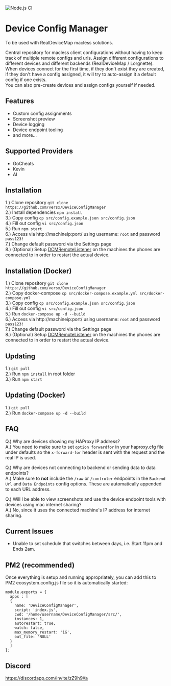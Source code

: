 ![Node.js CI](https://github.com/versx/DeviceConfigManager/workflows/Node.js%20CI/badge.svg)
# Device Config Manager  

To be used with RealDeviceMap macless solutions.  

Central repository for macless client configurations without having to keep track of multiple remote configs and urls. Assign different configurations to different devices and different backends (RealDeviceMap / Lorgnette). When devices connect for the first time, if they don't exist they are created, if they don't have a config assigned, it will try to auto-assign it a default config if one exists.  
You can also pre-create devices and assign configs yourself if needed.  

## Features  
- Custom config assignments  
- Screenshot preview  
- Device logging  
- Device endpoint tooling  
- and more...  

## Supported Providers  
- GoCheats  
- Kevin  
- AI  

## Installation
1.) Clone repository `git clone https://github.com/versx/DeviceConfigManager`  
2.) Install dependencies `npm install`  
3.) Copy config `cp src/config.example.json src/config.json`  
4.) Fill out config `vi src/config.json`  
5.) Run `npm start`  
6.) Access via http://machineip:port/ using username: `root` and password `pass123!`  
7.) Change default password via the Settings page  
8.) (Optional) Setup [DCMRemoteListener](https://github.com/versx/DCMRemoteListener) on the machines the phones are connected to in order to restart the actual device.  

## Installation (Docker)  
1.) Clone repository `git clone https://github.com/versx/DeviceConfigManager`  
2.) Copy docker-compose `cp src/docker-compose.example.yml src/docker-compose.yml`  
3.) Copy config `cp src/config.example.json src/config.json`  
4.) Fill out config `vi src/config.json`  
5.) Run `docker-compose up -d --build`  
6.) Access via http://machineip:port/ using username: `root` and password `pass123!`  
7.) Change default password via the Settings page  
8.) (Optional) Setup [DCMRemoteListener](https://github.com/versx/DCMRemoteListener) on the machines the phones are connected to in order to restart the actual device.  

## Updating  
1.) `git pull`  
2.) Run `npm install` in root folder  
3.) Run `npm start`  

## Updating (Docker)  
1.) `git pull`  
2.) Run `docker-compose up -d --build`

## FAQ
Q.) Why are devices showing my HAProxy IP address?  
A.) You need to make sure to set `option forwardfor` in your haproxy.cfg file under defaults so the `x-forward-for` header is sent with the request and the real IP is used.  

Q.) Why are devices not connecting to backend or sending data to data endpoints?  
A.) Make sure to **not** include the `/raw` or `/controler` endpoints in the `Backend Url` and `Data Endpoints` config options. These are automatically appended to each URL address.  

Q.) Will I be able to view screenshots and use the device endpoint tools with devices using mac internet sharing?  
A.) No, since it uses the connected machine's IP address for internet sharing.  

## Current Issues  
- Unable to set schedule that switches between days, i.e. Start 11pm and Ends 2am.  

## PM2 (recommended)
Once everything is setup and running appropriately, you can add this to PM2 ecosystem.config.js file so it is automatically started:  
```
module.exports = {
  apps : [
  {
    name: 'DeviceConfigManager',
    script: 'index.js',
    cwd: '/home/username/DeviceConfigManager/src/',
    instances: 1,
    autorestart: true,
    watch: false,
    max_memory_restart: '1G',
    out_file: 'NULL'
  }
  ]
};
```

## Discord  
https://discordapp.com/invite/zZ9h9Xa  
